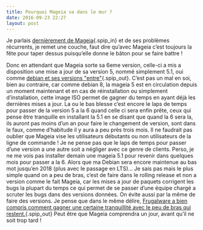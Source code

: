 ```yaml
---
title: Pourquoi Mageia va dans le mur ?
date: 2016-09-23 22:27
layout: post
---
```


<div class="texte">

Je parlais [dernièrement de
Mageia](http://passiongnulinux.tuxfamily.org/2016/08/23/mageia-ma-grande-deception/){.spip_in}
et de ses problèmes récurrents, je remet une couche, faut dire qu’avec
Mageia c’est toujours la fête pour taper dessus puisqu’elle donne le
bâton pour se faire battre !  
<!--more-->  
Donc en attendant que Mageia sorte sa 6eme version, celle-ci a mis a
disposition une mise a jour de sa version 5, nommé simplement 5.1, oui
comme [debian et ses versions
"entre"](https://www.debian.org/News/2016/20160917.fr.html){.spip_out}.
C’est pas un mal en soi, bien au contraire, car comme debian 8, la
mageia 5 est en circulation depuis un moment maintenant et en cas de
réinstallation ou simplement d’installation, cette image ISO permet de
gagner du temps en ayant déjà les dernières mises a jour. La ou le bas
blesse c’est encore le laps de temps pour passer de la version 5 a la 6
quand celle ci sera enfin prête, ceux qui pense être tranquille en
installant la 5.1 en se disant que quand la 6 sera la, ils auront pas
moins d’un an pour faire le changement de version, sont dans le faux,
comme d’habitude il y aura a peu près trois mois. Il ne faudrait pas
oublier que Mageia vise les utilisateurs débutants ou non utilisateurs
de la ligne de commande ! Je ne pense pas que le laps de temps pour
passer d’une version a une autre soit a négliger avec ce genre de
clients. Perso, je ne me vois pas installer demain une mageia 5.1 pour
revenir dans quelques mois pour passer a la 6. Alors que ma Debian sera
encore maintenue au bas mot jusqu’en 2018 (plus avec le passage en
LTS)... Je sais pas mais le plus simple quand on a peu de bras, c’est de
faire dans le rolling release et non a version comme le fait Mageia, car
les mises a jour de paquets corrigent les bugs la plupart du temps ce
qui permet de se passer d’une équipe chargé a scruter les bugs dans des
versions données. On évite aussi par la même de faire des versions. Je
pense que dans le même délire, [Frugalware a bien compris comment gagner
une certaine tranquillité avec le peu de bras qui
restent.](http://frugalware.org/news/263){.spip_out} Peut être que
Mageia comprendra un jour, avant qu’il ne soit trop tard !

</div>
